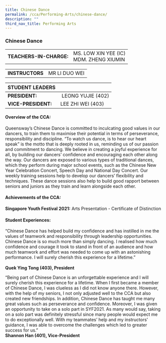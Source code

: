 ```yaml
---
title: Chinese Dance
permalink: /cca/Performing-Arts/chinese-dance/
description: ""
third_nav_title: Performing Arts
---
```

### Chinese Dance

|  	|  	|
|---	|---	|
| **TEACHERS-IN-CHARGE:** 	| MS. LOW XIN YEE (IC) <br> MDM. ZHENG XIUMIN 	|

|  	|  	|
|---	|---	|
| **INSTRUCTORS** 	| MR LI DUO WEI |

| STUDENT LEADERS 	|  	|
|---	|---	|
| **PRESIDENT:** 	|  LEONG YUJIE (402)	|
| **VICE-PRESIDENT:** 	| LEE ZHI WEI (403)	|


#### Overview of the CCA:

Queensway’s Chinese Dance is committed to inculcating good values in our dancers, to train them to maximise their potential in terms of perseverance, responsibility and discipline. “To watch us dance, is to hear our heart speak” is the motto that is deeply rooted in us, reminding us of our passion and commitment to dancing. We believe in creating a joyful experience for all, by building our dancers’ confidence and encouraging each other along the way. Our dancers are exposed to various types of traditional dances, which they perform during major school events, such as the Chinese New Year Celebration Concert, Speech Day and National Day Concert. Our weekly training sessions help to develop our dancers’ flexibility and techniques. These dance sessions also help to build good rapport between seniors and juniors as they train and learn alongside each other.  


#### Achievements of the CCA:

**Singapore Youth Festival 2021:** Arts Presentation - Certificate of Distinction

  

#### Student Experiences:

“Chinese Dance has helped build my confidence and has instilled in me the values of teamwork and responsibility through leadership opportunities. Chinese Dance is so much more than simply dancing. I realised how much confidence and courage it took to stand in front of an audience and how much teamwork and effort was needed to come up with an astonishing performance. I will surely cherish this experience for a lifetime.”  
<br> **Quek Ying Tong (403), President**

“Being part of Chinese Dance is an unforgettable experience and I will surely cherish this experience for a lifetime. When I first became a member of Chinese Dance, I was clueless as I did not know anyone there. However, with the help of my seniors, I not only adjusted well to the CCA but also created new friendships. In addition, Chinese Dance has taught me many great values such as perseverance and confidence. Moreover, I was given an opportunity to take on a solo part in SYF2021. As many would say, taking on a solo part was definitely stressful since many people would expect me to do exceptionally well. With my teammates’ help and my instructors’ guidance, I was able to overcome the challenges which led to greater success for us.”
<br> **Shannon Han (401), Vice-President**